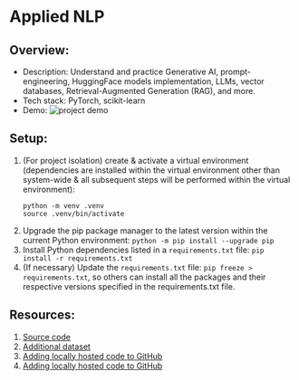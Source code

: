 # Applied NLP

## Overview:

- Description: Understand and practice Generative AI, prompt-engineering, HuggingFace models implementation, LLMs, vector databases, Retrieval-Augmented Generation (RAG), and more.
- Tech stack: PyTorch, scikit-learn
- Demo:
  ![project demo](images/abc.gif)

## Setup:

1. (For project isolation) create & activate a virtual environment (dependencies are installed within the virtual environment other than system-wide & all subsequent steps will be performed within the virtual environment):
   ```
   python -m venv .venv
   source .venv/bin/activate
   ```
2. Upgrade the pip package manager to the latest version within the current Python environment: `python -m pip install --upgrade pip`
3. Install Python dependencies listed in a `requirements.txt` file: `pip install -r requirements.txt`
4. (If necessary) Update the `requirements.txt` file: `pip freeze > requirements.txt`, so others can install all the packages and their respective versions specified in the requirements.txt file.

## Resources:

1. [Source code](https://github.com/DataScienceHamburg/AppliedNLPMaterial)
2. [Additional dataset](https://drive.google.com/drive/folders/1Jgbz34hBauln6t6rv9JBdZ7mkdcytcdo)
3. [Adding locally hosted code to GitHub](https://docs.github.com/en/migrations/importing-source-code/using-the-command-line-to-import-source-code/adding-locally-hosted-code-to-github)
4. [Adding locally hosted code to GitHub](https://docs.github.com/en/migrations/importing-source-code/using-the-command-line-to-import-source-code/adding-locally-hosted-code-to-github)
